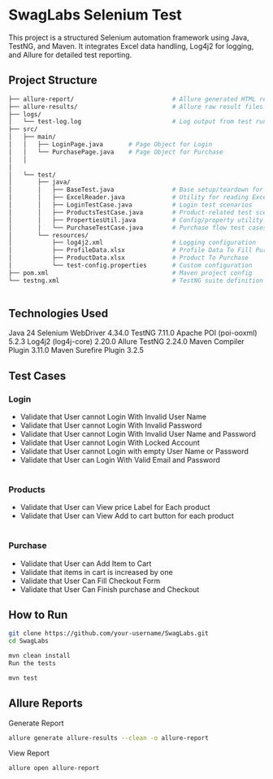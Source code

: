 # SwagLabs Selenium Test

This project is a structured Selenium automation framework using Java, TestNG, and Maven. It integrates Excel data handling, Log4j2 for logging, and Allure for detailed test reporting.

##  Project Structure

```bash
├── allure-report/                           # Allure generated HTML report
├── allure-results/                          # Allure raw result files
├── logs/
│   └── test-log.log                         # Log output from test runs
├── src/
│   ├── main/
│   │   ├── LoginPage.java       # Page Object for Login
│   │   └── PurchasePage.java    # Page Object for Purchase
│   │   
│
│   └── test/
│       ├── java/
│       │   ├── BaseTest.java                # Base setup/teardown for tests
│       │   ├── ExcelReader.java             # Utility for reading Excel files
│       │   ├── LoginTestCase.java           # Login test scenarios
│       │   ├── ProductsTestCase.java        # Product-related test scenarios
│       │   ├── PropertiesUtil.java          # Config/property utility
│       │   └── PurchaseTestCase.java        # Purchase flow test cases
│       └── resources/
│           ├── log4j2.xml                   # Logging configuration
│           ├── ProfileData.xlsx             # Profile Data To Fill Purchase Form
│           ├── ProductData.xlsx             # Product To Purchase
│           └── test-config.properties       # Custom configuration
├── pom.xml                                  # Maven project config
└── testng.xml                               # TestNG suite definition
                    
```
## Technologies Used
Java 24
Selenium WebDriver 4.34.0
TestNG 7.11.0
Apache POI (poi-ooxml) 5.2.3
Log4j2 (log4j-core) 2.20.0
Allure TestNG 2.24.0
Maven Compiler Plugin 3.11.0
Maven Surefire Plugin 3.2.5

## Test Cases
### Login
- Validate that User cannot Login With Invalid User Name <br/>
- Validate that User cannot Login With Invalid Password <br/>
- Validate that User cannot Login With Invalid User Name and Password <br/>
- Validate that User cannot Login With Locked Account <br/>
- Validate that User cannot Login with empty User Name or Password <br/>
- Validate that User can Login With Valid Email and Password <br/><br/>

### Products
- Validate that User can View price Label for Each product <br/>
- Validate that User can View Add to cart button for each product <br/><br/>

### Purchase
- Validate that User can Add Item to Cart <br/>
- Validate that items in cart is increased by one <br/>
- Validate that User Can Fill Checkout Form <br/>
- Validate that User Can Finish purchase and Checkout <br/>

 
 ## How to Run
```bash
git clone https://github.com/your-username/SwagLabs.git
cd SwagLabs
```
```bash
mvn clean install
Run the tests
```
```bash
mvn test
```
## Allure Reports
Generate Report
```bash
allure generate allure-results --clean -o allure-report
```
View Report
```bash
allure open allure-report
```
